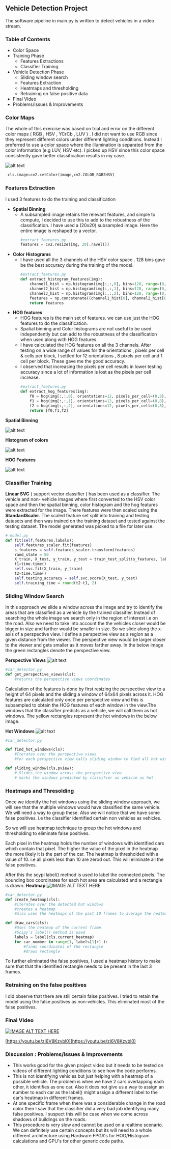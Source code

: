 ## **Vehicle Detection Project**

The software pipeline in main.py is written to detect vehicles in a video stream.

### **Table of  Contents**
- Color Space
- Training Phase
  - Features Extractions
  - Classifier Training
- Vehicle Detection Phase
  - Sliding window search
  - Features Extraction
  - Heatmaps and thresholding
  - Retraining on false positive data
- Final Video
- Problems/Issues &amp; Improvements

### **Color Maps**

The whole of this exercise was based on trial and error on the different color maps ( RGB , HSV , YCrCb , LUV ) .  I did not want to use RGB since they represent different colors under different lighting conditions. Instead I preferred to use a color space where the illumination is separated from the color information (e.g LUV, HSV etc). I picked up HSV since this color space consistently gave better classification results in my case.

![alt text](output_images/color_output.png)

```python
 cls.image=cv2.cvtColor(image,cv2.COLOR_RGB2HSV)
```

### **Features Extraction**

I used 3 features to do the training and classification

- **Spatial Binning**
  - A subsampled image retains the relevant features, and simple to compute, I decided to use this to add to the robustness of the classification. I have used a (20x20) subsampled image. Here the entire image is reshaped to a vector.
    ```python
    #extract_features.py 
    features = cv2.resize(img, 20).ravel())
    ```
- **Color Histograms**
  - I have used all the 3 channels of the HSV color space . 128 bins gave be the best accuracy during the training of the model.
    ```python
    #extract_features.py
    def extract_histogram_features(img):
        channel1_hist = np.histogram(img[:,:,0], bins=128, range=(0,256))
        channel2_hist = np.histogram(img[:,:,1], bins=128, range=(0,256))
        channel3_hist = np.histogram(img[:,:,2], bins=128, range=(0,256))
        features = np.concatenate((channel1_hist[0], channel2_hist[0], channel3_hist[0]))
        return features
    ```
- **HOG features**
  - HOG features is the main set of features. we can use just the HOG features to do the classification.
  -  Spatial binning and Color histograms are not useful to be used independently but can add to the robustness of the classification when used along with HOG features.
  - I have calculated the HOG features on all the 3 channels. After testing on a wide range of values for the orientations , pixels per cell & cells per block, I settled for 12 orientations , 8 pixels per cell and 1 cell per block. These gave me the good accuracy.
  - I observed that increasing the pixels per cell results in lower testing accuracy since a lot of information is lost as the pixels per cell increase.
    ```python
    #extract_features.py
    def extract_hog_features(img):
        f0 = hog(img[:,:,0], orientations=12, pixels_per_cell=(8,8),cells_per_block=(1,1),visualise=False, feature_vector=False,block_norm="L2-Hys")
        f1 = hog(img[:,:,1], orientations=12, pixels_per_cell=(8,8),cells_per_block=(1,1),visualise=False, feature_vector=False,block_norm="L2-Hys")
        f2 = hog(img[:,:,2], orientations=12, pixels_per_cell=(8,8),cells_per_block=(1,1),visualise=False, feature_vector=False,block_norm="L2-Hys")
        return [f0,f1,f2]
    ```
**Spatial Binning**

![alt text](output_images/spatial_output.png)

**Histogram of colors**

![alt text](output_images/hist_output.png)

**HOG Features**

![alt text](output_images/hog_output.png)


### **Classifier Training**

**Linear SVC** ( support vector classifier ) has been used as a classifier. The vehicle and non- vehicle images where first converted to the HSV color space and then the spatial binning, color histogram and the hog features were extracted for the image. There features were then scaled using the **StandardScaler**. The scaled feature set split into training and testing datasets and then was trained on the training dataset and tested against the testing dataset. The model generated was picked to a file for later use.

```python
# model.py
def fit(self,features,labels):
    self.features_scaler.fit(features)
    s_features = self.features_scaler.transform(features)
    rand_state = 50 
    X_train, X_test, y_train, y_test = train_test_split(s_features, labels, test_size=0.10, random_state=rand_state)
    t1=time.time()
    self.svc.fit(X_train, y_train)
    t2=time.time()
    self.testing_accuracy = self.svc.score(X_test, y_test)
    self.training_time = round(t2-t1, 2)
```


### **Sliding Window Search**

In this approach we slide a window across the image and try to identify the areas that are classified as a vehicle by the trained classifier. Instead of searching the whole image we search only in the region of interest i.e on the road. Also we need to take into account the the vehicles closer would be bigger in size and farther would be smaller in size. So we slide along the x-axis of a perspective view. I define a perspective view as a region as a given distance from the viewer. The perspective view would be larger closer to the viewer and gets smaller as it moves farther away. In the below image the green rectangles denote the perspective view.


**Perspective Views**
![alt text](output_images/pview.png)

```python
#car_detector.py
def get_perspective_views(cls):
    #returns the perspective views coordinates
```
Calculation of the features is done by first resizing the perspective view to a height of 64 pixels and the sliding a window of 64x64 pixels across it. HOG features are calculated only once per perspective view and this is subsampled to obtain the HOG features of each window in the view.The windows that the classifier predicts as a vehicle, we will call them as hot windows. The yellow rectangles represent the hot windows in the below image.



**Hot Windows**
![alt text](output_images/hot_windows.png)
```python
#car_detector.py

def find_hot_windows(cls):
    #Iterates over the perspective views
    #for each perspective view calls sliding window to find all hot windows

def sliding_window(cls,pview):
    # Slides the window across the perspective view 
    # marks the windows predicted by classifier as vehicle as hot
```

### **Heatmaps and Thresolding**

Once we identify the hot windows using the sliding window approach, we will see that the multiple windows would have classified the same vehicle. We will need a way to group these. Also we will notice that we have some false positives. i.e the classifier identified certain non vehicles as vehicles.

So we will use heatmap technique to group the hot windows and thresholding to eliminate false positives.

Each pixel in the heatmap holds the number of windows with identified cars which contain that pixel. The higher the value of the pixel in the heatmap the more likely it is the part of the car. The heatmap is thresholded with a value of 10.  i.e all pixels less than 10 are zerod out. This will eliminate all the false positives.

After this the scypi label() method is used to label the connected pixels. The bounding box coordinates for each hot area are calculated and a rectangle is drawn.
**Heatmap**
![IMAGE ALT TEXT HERE](output_images/heatmap_car.png)
```python
#car_detector.py
def create_heatmap(cls):
    #iterates over the detected hot windows
    #creates a heatmap
    #Also uses the heatmaps of the past 10 frames to average the heatmaps

def draw_cars(cls):
    #Uses the heatmap of the current frame.
    #Scipy's label() method is used
    labels = label(cls.current_heatmap)
    for car_number in range(1, labels[1]+1 ):
        #finds coordinates of the rectangle
        #draws rectangle
```

To further eliminated the false positives, I used a heatmap history to make sure that that the identified rectangle needs to be present in the last 3 frames.



### **Retraining on the false positives**

I did observe that there are still certain false positives. I tried to retain the model using the false positives as non-vehicles. This eliminated most of the false positives.

### **Final Video**

[![IMAGE ALT TEXT HERE](output_images/P5-VehicleDetection.png)](https://youtu.be/zI6V8Kzvbl0)

[https://youtu.be/zI6V8Kzvbl0](https://youtu.be/zI6V8Kzvbl0)

### **Discussion : Problems/Issues &amp; Improvements**

- This works good for the given project video but it needs to be tested on videos of different lighting conditions to see how the code performs.
- This is not identifying vehicles but just helping with a heatmap of a possible vehicle. The problem is when we have 2 cars overlapping each other, it identifies as one car. Also it does not give us a way to assign an number to each car as the label() might  assign a different label to the car&#39;s heatmap in different frames.
- At one specific frame when there was a considerable change in the road color then I saw that the classifier did a very bad job identifying many false positives. I suspect this will be case when we come across shadows of buildings on the roads.
- This procedure is very slow and cannot be used on a realtime scenario. We can definitely use certain concepts but its will need to a whole different architecture using Hardware FPGA&#39;s for HOG/Histogram calculations and GPU&#39;s for other generic code paths.
